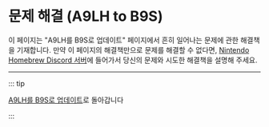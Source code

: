 # 문제 해결 (A9LH to B9S)

이 페이지는 "A9LH를 B9S로 업데이트" 페이지에서 흔히 일어나는 문제에 관한 해결책을 기재합니다. 만약 이 페이지의 해결책만으로 문제를 해결할 수 없다면, [Nintendo Homebrew Discord 서버](https://discord.gg/MWxPgEp)에 들어가서 당신의 문제와 시도한 해결책을 설명해 주세요.

<!--@include: ./_include/troubleshooting-sb9si-common.md -->

<!--@include: ./_include/troubleshooting-get-help-common.md -->

---

::: tip

[A9LH를 B9S로 업데이트](a9lh-to-b9s)로 돌아갑니다

:::

<!--@include: ./_include/troubleshooting-return.md -->
